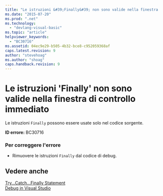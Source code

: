 ```yaml
---
title: "Le istruzioni &#39;Finally&#39; non sono valide nella finestra di controllo immediato | Microsoft Docs"
ms.date: "2015-07-20"
ms.prod: ".net"
ms.technology: 
  - "devlang-visual-basic"
ms.topic: "article"
helpviewer_keywords: 
  - "BC30716"
ms.assetid: 04ec9e29-b505-4b32-bce8-c952059368af
caps.latest.revision: 9
author: "stevehoag"
ms.author: "shoag"
caps.handback.revision: 9
---
```

# Le istruzioni &#39;Finally&#39; non sono valide nella finestra di controllo immediato
Le istruzioni `Finally` possono essere usate solo nel codice sorgente.  
  
 **ID errore:** BC30716  
  
### Per correggere l'errore  
  
-   Rimuovere le istruzioni `Finally` dal codice di debug.  
  
## Vedere anche  
 [Try...Catch...Finally Statement](../../visual-basic/language-reference/statements/try-catch-finally-statement.md)   
 [Debug in Visual Studio](/visual-studio/debugger/debugging-in-visual-studio)